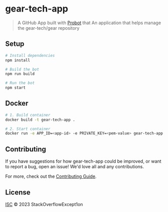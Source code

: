 # gear-tech-app

> A GitHub App built with [Probot](https://github.com/probot/probot) that An application that helps manage the gear-tech/gear repository

## Setup

```sh
# Install dependencies
npm install

# Build the bot
npm run build

# Run the bot
npm start
```

## Docker

```sh
# 1. Build container
docker build -t gear-tech-app .

# 2. Start container
docker run -e APP_ID=<app-id> -e PRIVATE_KEY=<pem-value> gear-tech-app
```

## Contributing

If you have suggestions for how gear-tech-app could be improved, or want to report a bug, open an issue! We'd love all and any contributions.

For more, check out the [Contributing Guide](CONTRIBUTING.md).

## License

[ISC](LICENSE) © 2023 StackOverflowExcept1on
